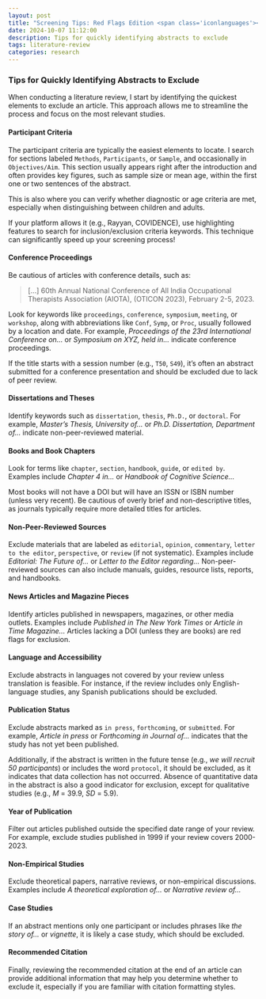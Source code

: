 ```yaml
---
layout: post
title: "Screening Tips: Red Flags Edition <span class='iconlanguages'></span>🚩"
date: 2024-10-07 11:12:00
description: Tips for quickly identifying abstracts to exclude
tags: literature-review
categories: research
---
```


### Tips for Quickly Identifying Abstracts to Exclude

When conducting a literature review, I start by identifying the quickest elements to exclude an article. This approach allows me to streamline the process and focus on the most relevant studies.

#### Participant Criteria

The participant criteria are typically the easiest elements to locate. I search for sections labeled `Methods`, `Participants`, or `Sample`, and occasionally in `Objectives/Aim`. This section usually appears right after the introduction and often provides key figures, such as sample size or mean age, within the first one or two sentences of the abstract.

This is also where you can verify whether diagnostic or age criteria are met, especially when distinguishing between children and adults.

If your platform allows it (e.g., Rayyan, COVIDENCE), use highlighting features to search for inclusion/exclusion criteria keywords. This technique can significantly speed up your screening process!

#### Conference Proceedings

Be cautious of articles with conference details, such as:

> [...] 60th Annual National Conference of All India Occupational Therapists Association (AIOTA), (OTICON 2023), February 2-5, 2023.

Look for keywords like `proceedings`, `conference`, `symposium`, `meeting`, or `workshop`, along with abbreviations like `Conf`, `Symp`, or `Proc`, usually followed by a location and date. For example, *Proceedings of the 23rd International Conference on...* or *Symposium on XYZ, held in...* indicate conference proceedings.

If the title starts with a session number (e.g., `T50`, `S49`), it’s often an abstract submitted for a conference presentation and should be excluded due to lack of peer review.

#### Dissertations and Theses

Identify keywords such as `dissertation`, `thesis`, `Ph.D.`, or `doctoral`. For example, *Master’s Thesis, University of...* or *Ph.D. Dissertation, Department of...* indicate non-peer-reviewed material.

#### Books and Book Chapters

Look for terms like `chapter`, `section`, `handbook`, `guide`, or `edited by`. Examples include *Chapter 4 in...* or *Handbook of Cognitive Science...*

Most books will not have a DOI but will have an ISSN or ISBN number (unless very recent). Be cautious of overly brief and non-descriptive titles, as journals typically require more detailed titles for articles.

#### Non-Peer-Reviewed Sources

Exclude materials that are labeled as `editorial`, `opinion`, `commentary`, `letter to the editor`, `perspective`, or `review` (if not systematic). Examples include *Editorial: The Future of...* or *Letter to the Editor regarding...* Non-peer-reviewed sources can also include manuals, guides, resource lists, reports, and handbooks.

#### News Articles and Magazine Pieces

Identify articles published in newspapers, magazines, or other media outlets. Examples include *Published in The New York Times* or *Article in Time Magazine...* Articles lacking a DOI (unless they are books) are red flags for exclusion.

#### Language and Accessibility

Exclude abstracts in languages not covered by your review unless translation is feasible. For instance, if the review includes only English-language studies, any Spanish publications should be excluded.

#### Publication Status

Exclude abstracts marked as `in press`, `forthcoming`, or `submitted`. For example, *Article in press* or *Forthcoming in Journal of...* indicates that the study has not yet been published.

Additionally, if the abstract is written in the future tense (e.g., *we will recruit 50 participants*) or includes the word `protocol`, it should be excluded, as it indicates that data collection has not occurred. Absence of quantitative data in the abstract is also a good indicator for exclusion, except for qualitative studies (e.g., _M_ = 39.9, _SD_ = 5.9).

#### Year of Publication

Filter out articles published outside the specified date range of your review. For example, exclude studies published in 1999 if your review covers 2000-2023.

#### Non-Empirical Studies

Exclude theoretical papers, narrative reviews, or non-empirical discussions. Examples include *A theoretical exploration of...* or *Narrative review of...*

#### Case Studies

If an abstract mentions only one participant or includes phrases like *the story of…* or *vignette*, it is likely a case study, which should be excluded.

#### Recommended Citation

Finally, reviewing the recommended citation at the end of an article can provide additional information that may help you determine whether to exclude it, especially if you are familiar with citation formatting styles.
